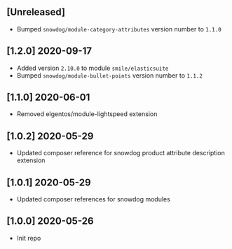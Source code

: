 ## [Unreleased]
* Bumped `snowdog/module-category-attributes` version number to `1.1.0`

## [1.2.0] 2020-09-17
* Added version `2.10.0` to module `smile/elasticsuite`
* Bumped `snowdog/module-bullet-points` version number to `1.1.2`

## [1.1.0] 2020-06-01
* Removed elgentos/module-lightspeed extension

## [1.0.2] 2020-05-29
* Updated composer reference for snowdog product attribute description extension

## [1.0.1] 2020-05-29
* Updated composer references for snowdog modules

## [1.0.0] 2020-05-26
* Init repo
